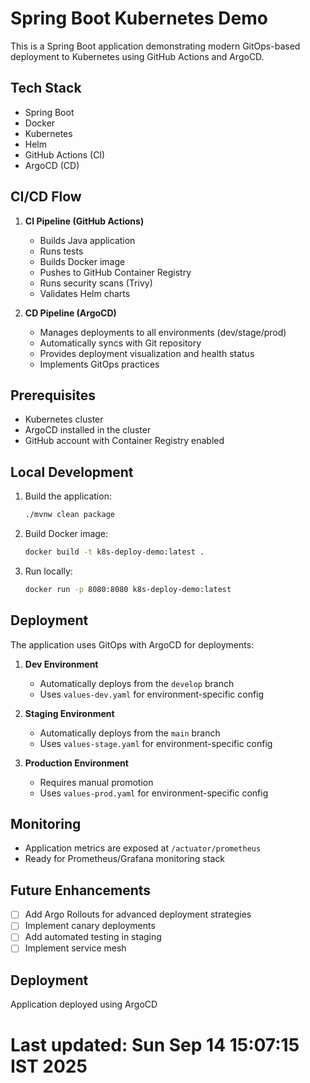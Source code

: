 # Spring Boot Kubernetes Demo

This is a Spring Boot application demonstrating modern GitOps-based deployment to Kubernetes using GitHub Actions and ArgoCD.

## Tech Stack

- Spring Boot
- Docker
- Kubernetes
- Helm
- GitHub Actions (CI)
- ArgoCD (CD)

## CI/CD Flow

1. **CI Pipeline (GitHub Actions)**
   - Builds Java application
   - Runs tests
   - Builds Docker image
   - Pushes to GitHub Container Registry
   - Runs security scans (Trivy)
   - Validates Helm charts

2. **CD Pipeline (ArgoCD)**
   - Manages deployments to all environments (dev/stage/prod)
   - Automatically syncs with Git repository
   - Provides deployment visualization and health status
   - Implements GitOps practices

## Prerequisites

- Kubernetes cluster
- ArgoCD installed in the cluster
- GitHub account with Container Registry enabled

## Local Development

1. Build the application:
   ```bash
   ./mvnw clean package
   ```

2. Build Docker image:
   ```bash
   docker build -t k8s-deploy-demo:latest .
   ```

3. Run locally:
   ```bash
   docker run -p 8080:8080 k8s-deploy-demo:latest
   ```

## Deployment

The application uses GitOps with ArgoCD for deployments:

1. **Dev Environment**
   - Automatically deploys from the `develop` branch
   - Uses `values-dev.yaml` for environment-specific config

2. **Staging Environment**
   - Automatically deploys from the `main` branch
   - Uses `values-stage.yaml` for environment-specific config

3. **Production Environment**
   - Requires manual promotion
   - Uses `values-prod.yaml` for environment-specific config

## Monitoring

- Application metrics are exposed at `/actuator/prometheus`
- Ready for Prometheus/Grafana monitoring stack

## Future Enhancements

- [ ] Add Argo Rollouts for advanced deployment strategies
- [ ] Implement canary deployments
- [ ] Add automated testing in staging
- [ ] Implement service mesh

## Deployment
Application deployed using ArgoCD
# Last updated: Sun Sep 14 15:07:15 IST 2025
